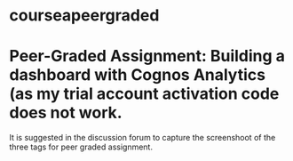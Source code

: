 # courseapeergraded
# Peer-Graded Assignment: Building a dashboard with Cognos Analytics (as my trial account activation code does not work. 
It is suggested in the discussion forum to capture the screenshoot of the three tags for peer graded assignment. 
